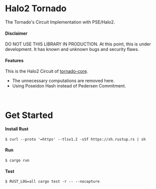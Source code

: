 # Halo2 Tornado

The Tornado's Circuit Implementation with PSE/Halo2.

#### Disclaimer

DO NOT USE THIS LIBRARY IN PRODUCTION. At this point, this is under development. It has known and unknown bugs and security flaws.

#### Features

This is the Halo2 Circuit of [tornado-core](https://github.com/tornadocash/tornado-core/blob/master/circuits/withdraw.circom).

- The unnecessary computations are removed here. 
- Using Poseidon Hash instead of Pedersen Commitment.

<br>

# Get Started

#### Install Rust

```
$ curl --proto '=https' --tlsv1.2 -sSf https://sh.rustup.rs | sh
```

#### Run

```
$ cargo run
```

#### Test

```
$ RUST_LOG=all cargo test -r -- --nocapture
```
